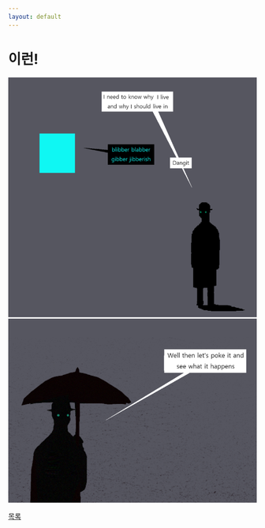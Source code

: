 ```yaml
---
layout: default
---
```

# 이런!

![1](./dang1.png)
![2](./dang2.png)

<div class="pagination">
  <a href="{{ '/List/BP/bp.html' | relative_url }}" class="prev-button">목록</a>
</div>